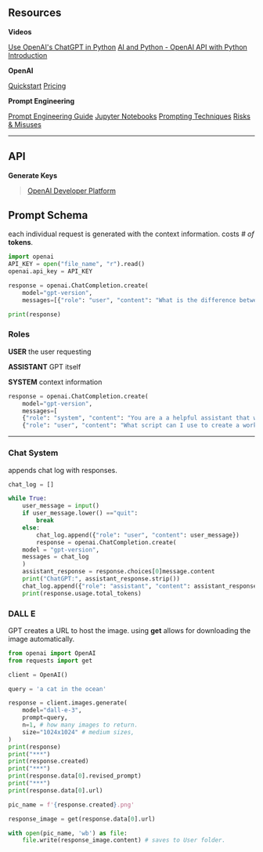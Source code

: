 ## Resources

**Videos**

[Use OpenAI's ChatGPT in Python](https://www.youtube.com/watch?v=YVFWBJ1WVF8)
[AI and Python - OpenAI API with Python Introduction](https://www.youtube.com/watch?v=I6T9Ztn0S-M)

**OpenAI**

[Quickstart](https://platform.openai.com/docs/quickstart)
[Pricing](https://openai.com/api/pricing/)

**Prompt Engineering**

[Prompt Engineering Guide](https://www.promptingguide.ai/)
[Jupyter Notebooks](https://www.promptingguide.ai/notebooks)
[Prompting Techniques](https://www.promptingguide.ai/techniques)
[Risks & Misuses](https://www.promptingguide.ai/risks)

-----

## API

**Generate Keys**

> [OpenAI Developer Platform](https://platform.openai.com)

## Prompt Schema

each individual request is generated with the context information.
costs *# of* **tokens**.

```Python
import openai
API_KEY = open("file_name", "r").read()
openai.api_key = API_KEY

response = openai.ChatCompletion.create(
	model="gpt-version",
	messages=[{"role": "user", "content": "What is the difference between Python and C++?"}, ...]

print(response)
```

### Roles

**USER** the user requesting

**ASSISTANT** GPT itself

**SYSTEM** context information

```Python
response = openai.ChatCompletion.create(
	model="gpt-version",
	messages=[
	{"role": "system", "content": "You are a a helpful assistant that writes Python scripts?"},
	{"role": "user", "content": "What script can I use to create a working clock?"}]
```
-----

### Chat System
appends chat log with responses.
```Python
chat_log = []

while True:
	user_message = input()
	if user_message.lower() =="quit":
		break
	else:
		chat_log.append({"role": "user", "content": user_message})
		response = openai.ChatCompletion.create(
	model = "gpt-version",
	messages = chat_log
	)
	assistant_response = response.choices[0]message.content
	print("ChatGPT:", assistant_response.strip())
	chat_log.append({"role": "assistant", "content": assistant_response.strip()})
	print(response.usage.total_tokens)
```
### DALL E
GPT creates a URL to host the image.
using **get** allows for downloading the image automatically.
```Python
from openai import OpenAI
from requests import get

client = OpenAI()

query = 'a cat in the ocean'

response = client.images.generate(
	model="dall-e-3",
	prompt=query,
	n=1, # how many images to return.
	size="1024x1024" # medium sizes,
)
print(response)
print("***")
print(response.created)
print("***")
print(response.data[0].revised_prompt)
print("***")
print(response.data[0].url)

pic_name = f'{response.created}.png'

response_image = get(response.data[0].url)

with open(pic_name, 'wb') as file:
	file.write(response_image.content) # saves to User folder.
```
